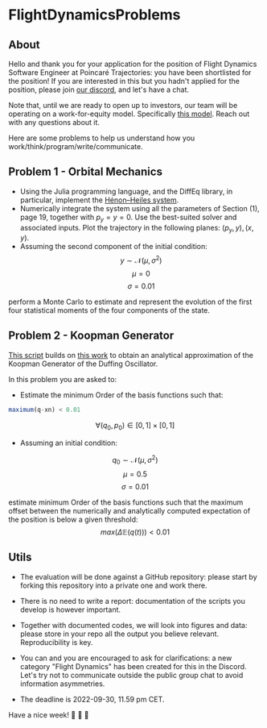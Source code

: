 # FlightDynamicsProblems

## About 

Hello and thank you for your application for the position of Flight Dynamics Software Engineer at Poincaré Trajectories: you have been shortlisted for the position! If you are interested in this but you hadn't applied for the position, please join [our discord](https://discord.gg/aHBYj9tb), and let's have a chat.

Note that, until we are ready to open up to investors, our team will be operating on a work-for-equity model. Specifically [this model](https://slicingpie.com/learn-slicing-pie-model/). Reach out with any questions about it.

Here are some problems to help us understand how you work/think/program/write/communicate.


## Problem 1 - Orbital Mechanics

- Using the Julia programming language, and the DiffEq library, in particular, implement the [Hénon–Heiles system](https://arxiv.org/pdf/2206.04467.pdf).
- Numerically integrate the system using all the parameters of Section (1), page 19, together with $p_y = y = 0$. Use the best-suited solver and associated inputs. Plot the trajectory in the following planes: $(p_y, y), (x, y)$.
- Assuming the second component of the initial condition:
$$y \sim \mathcal{N}(\mu,\,\sigma^{2}) $$
$$\mu = 0 $$
$$\sigma = 0.01 $$

perform a Monte Carlo to estimate and represent the evolution of the first four statistical moments of the four components of the state. 

## Problem 2 - Koopman Generator

[This script](https://github.com/PoincareTrajectories/KoopmanGenerator.jl/blob/main/src/kk/linearies_.jl) builds on [this work](https://arxiv.org/abs/2111.07485v1) to obtain an analytical approximation of the Koopman Generator of the Duffing Oscillator.

In this problem you are asked to:

- Estimate the minimum Order of the basis functions such that: 
```julia
maximum(q-xn) < 0.01
```
$$
\forall	(q_0, p_0) \in [0, 1] \times [0, 1]
$$

- Assuming an initial condition:

$$q_0 \sim \mathcal{N}(\mu,\,\sigma^{2}) $$
$$\mu = 0.5 $$
$$\sigma = 0.01 $$

estimate minimum Order of the basis functions such that the maximum offset between the numerically and analytically computed expectation of the position is below a given threshold:
$$
max (\Delta \mathbb{E}(q(t))) < 0.01
$$

## Utils

- The evaluation will be done against a GitHub repository: please start by forking this repository into a private one and work there.

- There is no need to write a report: documentation of the scripts you develop is however important.

- Together with documented codes, we will look into figures and data: please store in your repo all the output you believe relevant. Reproducibility is key.

- You can and you are encouraged to ask for clarifications: a new category "Flight Dynamics" has been created for this in the Discord. Let's try not to communicate outside the public group chat to avoid information asymmetries.

- The deadline is 2022-09-30, 11.59 pm CET. 

Have a nice week! :rocket: :rocket: :rocket: